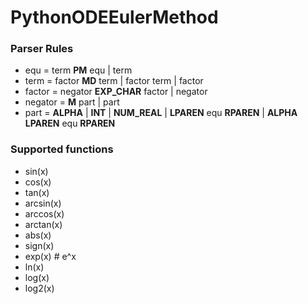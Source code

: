 # PythonODEEulerMethod


### Parser Rules
* equ = term <b>PM</b> equ | term
* term = factor <b>MD</b> term | factor term | factor
* factor = negator <b>EXP_CHAR</b> factor | negator
* negator = <b>M</b> part | part
* part = <b>ALPHA</b> | <b>INT</b> | <b>NUM_REAL</b> | <b>LPAREN</b> equ <b>RPAREN</b> | <b>ALPHA</b> <b>LPAREN</b> equ <b>RPAREN</b>

### Supported functions

* sin(x)
* cos(x)
* tan(x)
* arcsin(x)
* arccos(x)
* arctan(x)
* abs(x)
* sign(x)
* exp(x) # e^x
* ln(x)
* log(x)
* log2(x)
